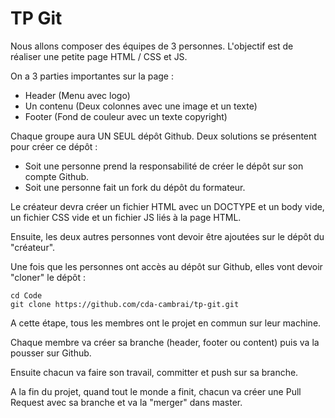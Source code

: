 # TP Git

Nous allons composer des équipes de 3 personnes. L'objectif est de réaliser une petite page HTML / CSS et JS.

On a 3 parties importantes sur la page :

- Header (Menu avec logo)
- Un contenu (Deux colonnes avec une image et un texte)
- Footer (Fond de couleur avec un texte copyright)

Chaque groupe aura UN SEUL dépôt Github. Deux solutions se présentent pour créer ce dépôt :

- Soit une personne prend la responsabilité de créer le dépôt sur son compte Github.
- Soit une personne fait un fork du dépôt du formateur.

Le créateur devra créer un fichier HTML avec un DOCTYPE et un body vide, un fichier CSS vide et un fichier JS liés à la page HTML.

Ensuite, les deux autres personnes vont devoir être ajoutées sur le dépôt du "créateur".

Une fois que les personnes ont accès au dépôt sur Github, elles vont devoir "cloner" le dépôt :

```
cd Code
git clone https://github.com/cda-cambrai/tp-git.git
```

A cette étape, tous les membres ont le projet en commun sur leur machine.

Chaque membre va créer sa branche (header, footer ou content) puis va la pousser sur Github.

Ensuite chacun va faire son travail, committer et push sur sa branche.

A la fin du projet, quand tout le monde a finit, chacun va créer une Pull Request avec sa branche et va la "merger" dans master.
